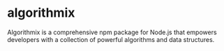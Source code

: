 # algorithmix
Algorithmix is a comprehensive npm package for Node.js that empowers developers with a collection of powerful algorithms and data structures.

